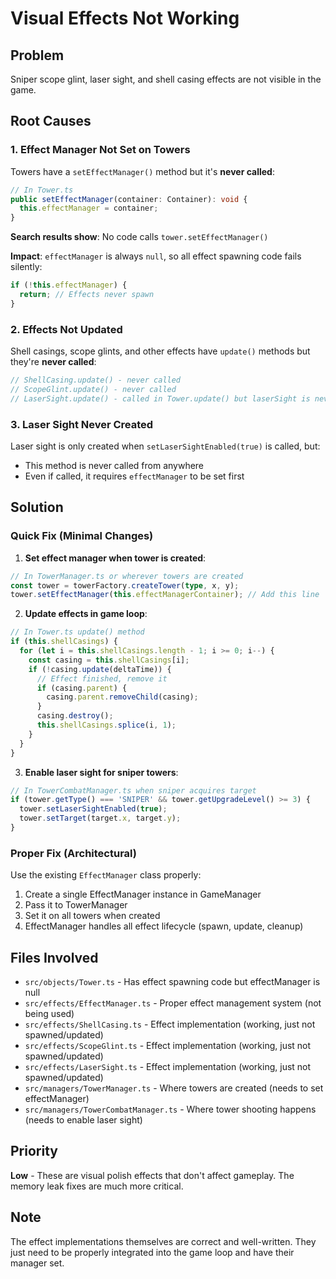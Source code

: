 # Visual Effects Not Working

## Problem

Sniper scope glint, laser sight, and shell casing effects are not visible in the game.

## Root Causes

### 1. Effect Manager Not Set on Towers

Towers have a `setEffectManager()` method but it's **never called**:

```typescript
// In Tower.ts
public setEffectManager(container: Container): void {
  this.effectManager = container;
}
```

**Search results show**: No code calls `tower.setEffectManager()`

**Impact**: `effectManager` is always `null`, so all effect spawning code fails silently:

```typescript
if (!this.effectManager) {
  return; // Effects never spawn
}
```

### 2. Effects Not Updated

Shell casings, scope glints, and other effects have `update()` methods but they're **never called**:

```typescript
// ShellCasing.update() - never called
// ScopeGlint.update() - never called
// LaserSight.update() - called in Tower.update() but laserSight is never created
```

### 3. Laser Sight Never Created

Laser sight is only created when `setLaserSightEnabled(true)` is called, but:

- This method is never called from anywhere
- Even if called, it requires `effectManager` to be set first

## Solution

### Quick Fix (Minimal Changes)

1. **Set effect manager when tower is created**:

```typescript
// In TowerManager.ts or wherever towers are created
const tower = towerFactory.createTower(type, x, y);
tower.setEffectManager(this.effectManagerContainer); // Add this line
```

2. **Update effects in game loop**:

```typescript
// In Tower.ts update() method
if (this.shellCasings) {
  for (let i = this.shellCasings.length - 1; i >= 0; i--) {
    const casing = this.shellCasings[i];
    if (!casing.update(deltaTime)) {
      // Effect finished, remove it
      if (casing.parent) {
        casing.parent.removeChild(casing);
      }
      casing.destroy();
      this.shellCasings.splice(i, 1);
    }
  }
}
```

3. **Enable laser sight for sniper towers**:

```typescript
// In TowerCombatManager.ts when sniper acquires target
if (tower.getType() === 'SNIPER' && tower.getUpgradeLevel() >= 3) {
  tower.setLaserSightEnabled(true);
  tower.setTarget(target.x, target.y);
}
```

### Proper Fix (Architectural)

Use the existing `EffectManager` class properly:

1. Create a single EffectManager instance in GameManager
2. Pass it to TowerManager
3. Set it on all towers when created
4. EffectManager handles all effect lifecycle (spawn, update, cleanup)

## Files Involved

- `src/objects/Tower.ts` - Has effect spawning code but effectManager is null
- `src/effects/EffectManager.ts` - Proper effect management system (not being used)
- `src/effects/ShellCasing.ts` - Effect implementation (working, just not spawned/updated)
- `src/effects/ScopeGlint.ts` - Effect implementation (working, just not spawned/updated)
- `src/effects/LaserSight.ts` - Effect implementation (working, just not spawned/updated)
- `src/managers/TowerManager.ts` - Where towers are created (needs to set effectManager)
- `src/managers/TowerCombatManager.ts` - Where tower shooting happens (needs to enable laser sight)

## Priority

**Low** - These are visual polish effects that don't affect gameplay. The memory leak fixes are much more critical.

## Note

The effect implementations themselves are correct and well-written. They just need to be properly integrated into the game loop and have their manager set.
